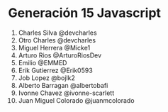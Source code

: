 # Generación 15 Javascript

1. Charles Silva @devcharles
2. Otro Charles @devcharles
3. Miguel Herrera @Micke1
4. Arturo Rios @ArturoRiosDev
5. Emilio @EMMED
6. Erik Gutierrez @Erik0593
7. Job Lopez @bojlk2
8. Alberto Barragan @albertobafi
9. Ivonne Chavez @ivonne-scarlett
10. Juan Miguel Colorado @juanmcolorado